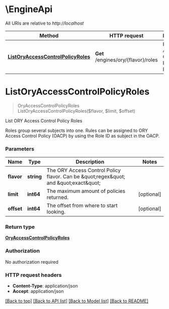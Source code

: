 # \EngineApi

All URIs are relative to *http://localhost*

Method | HTTP request | Description
------------- | ------------- | -------------
[**ListOryAccessControlPolicyRoles**](EngineApi.md#ListOryAccessControlPolicyRoles) | **Get** /engines/ory/{flavor}/roles | List ORY Access Control Policy Roles


# **ListOryAccessControlPolicyRoles**
> OryAccessControlPolicyRoles ListOryAccessControlPolicyRoles($flavor, $limit, $offset)

List ORY Access Control Policy Roles

Roles group several subjects into one. Rules can be assigned to ORY Access Control Policy (OACP) by using the Role ID as subject in the OACP.


### Parameters

Name | Type | Description  | Notes
------------- | ------------- | ------------- | -------------
 **flavor** | **string**| The ORY Access Control Policy flavor. Can be \&quot;regex\&quot; and \&quot;exact\&quot; | 
 **limit** | **int64**| The maximum amount of policies returned. | [optional] 
 **offset** | **int64**| The offset from where to start looking. | [optional] 

### Return type

[**OryAccessControlPolicyRoles**](oryAccessControlPolicyRoles.md)

### Authorization

No authorization required

### HTTP request headers

 - **Content-Type**: application/json
 - **Accept**: application/json

[[Back to top]](#) [[Back to API list]](../README.md#documentation-for-api-endpoints) [[Back to Model list]](../README.md#documentation-for-models) [[Back to README]](../README.md)

